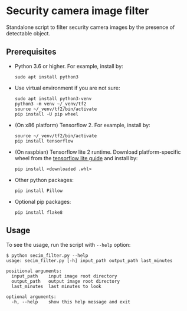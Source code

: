 # Security camera image filter

Standalone script to filter security camera images by the presence of detectable
object.

## Prerequisites

- Python 3.6 or higher. For example, install by:

      sudo apt install python3
    
- Use virtual environment if you are not sure:

      sudo apt install python3-venv
      python3 -m venv ~/_venv/tf2
      source ~/_venv/tf2/bin/activate
      pip install -U pip wheel
    
- (On x86 platform) Tensorflow 2. For example, install by:

      source ~/_venv/tf2/bin/activate
      pip install tensorflow
    
- (On raspbian) Tensorflow lite 2 runtime. Download platform-specific
wheel from the [tensorflow lite guide](https://www.tensorflow.org/lite/guide/python)
and install by:

      pip install <downloaded .whl>
    
- Other python packages:

      pip install Pillow
    
- Optional pip packages:

      pip install flake8
    
## Usage

To see the usage, run the script with `--help` option:

    $ python secim_filter.py --help
    usage: secim_filter.py [-h] input_path output_path last_minutes

    positional arguments:
      input_path    input image root directory
      output_path   output image root directory
      last_minutes  last minutes to look

    optional arguments:
      -h, --help    show this help message and exit
